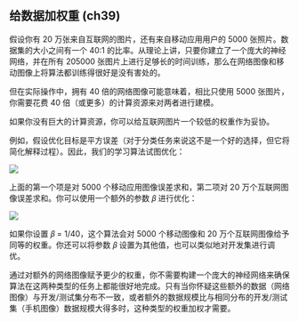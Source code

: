 ## 给数据加权重  (ch39)


假设你有 20 万张来自互联网的图片，还有来自移动应用用户的 5000 张照片。数据集的大小之间有一个 40:1 的比率。从理论上讲，只要你建立了一个庞大的神经网络，并在所有 205000 张图片上进行足够长的时间训练，那么在网络图像和移动图像上将算法都训练得很好是没有害处的。 

但在实际操作中，拥有 40 倍的网络图像可能意味着，相比只使用 5000 张图片，你需要花费 40 倍（或更多）的计算资源来对两者进行建模。

如果你没有巨大的计算资源，你可以给互联网图片一个较低的权重作为妥协。 

例如，假设优化目标是平方误差（对于分类任务来说这不是一个好的选择，但它将简化解释过程）。因此，我们的学习算法试图优化： 

![](ch39_01.png)

上面的第一个项是对 5000 个移动应用图像误差求和，第二项对 20 万个互联网图像误差求和。你可以使用一个额外的参数 𝛽 进行优化：

![](ch39_02.png)

如果你设置  𝛽 = 1/40，这个算法会对 5000 个移动图像和 20 万个互联网图像给予同等的权重。你还可以将参数  𝛽  设置为其他值，也可以类似地对开发集进行调优。

通过对额外的网络图像赋予更少的权重，你不需要构建一个庞大的神经网络来确保算法在这两种类型的任务上都能很好地完成。只有当你怀疑这些额外的数据（网络图像）与开发/测试集分布不一致，或者额外的数据规模比与相同分布的开发/测试集（手机图像）数据规模大得多时，这种类型的权重加权才需要。 

